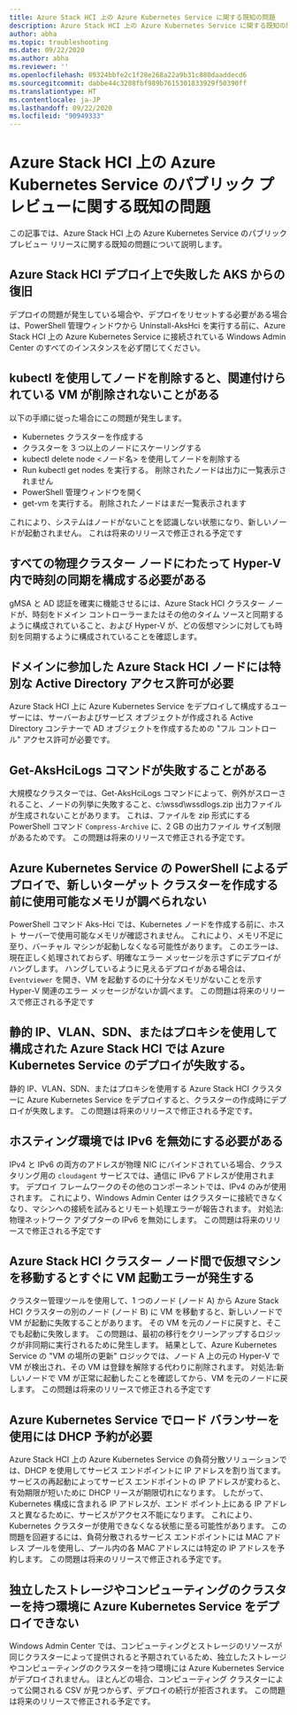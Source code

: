 ```yaml
---
title: Azure Stack HCI 上の Azure Kubernetes Service に関する既知の問題
description: Azure Stack HCI 上の Azure Kubernetes Service に関する既知の問題
author: abha
ms.topic: troubleshooting
ms.date: 09/22/2020
ms.author: abha
ms.reviewer: ''
ms.openlocfilehash: 89324bbfe2c1f28e268a22a9b31c880daaddecd6
ms.sourcegitcommit: dabbe44c3208fbf989b7615301833929f50390ff
ms.translationtype: HT
ms.contentlocale: ja-JP
ms.lasthandoff: 09/22/2020
ms.locfileid: "90949333"
---
```

# <a name="known-issues-for-azure-kubernetes-service-on-azure-stack-hci-public-preview"></a>Azure Stack HCI 上の Azure Kubernetes Service のパブリック プレビューに関する既知の問題
この記事では、Azure Stack HCI 上の Azure Kubernetes Service のパブリック プレビュー リリースに関する既知の問題について説明します。

## <a name="recovering-from-a-failed-aks-on-azure-stack-hci-deployment"></a>Azure Stack HCI デプロイ上で失敗した AKS からの復旧
デプロイの問題が発生している場合や、デプロイをリセットする必要がある場合は、PowerShell 管理ウィンドウから Uninstall-AksHci を実行する前に、Azure Stack HCI 上の Azure Kubernetes Service に接続されている Windows Admin Center のすべてのインスタンスを必ず閉じてください。

## <a name="when-using-kubectl-to-delete-a-node-the-associated-vm-might-not-be-deleted"></a>kubectl を使用してノードを削除すると、関連付けられている VM が削除されないことがある
以下の手順に従った場合にこの問題が発生します。
* Kubernetes クラスターを作成する
* クラスターを 3 つ以上のノードにスケーリングする
* kubectl delete node <ノード名> を使用してノードを削除する 
* Run kubectl get nodes を実行する。 削除されたノードは出力に一覧表示されません
* PowerShell 管理ウィンドウを開く
* get-vm を実行する。 削除されたノードはまだ一覧表示されます

これにより、システムはノードがないことを認識しない状態になり、新しいノードが起動されません。 これは将来のリリースで修正される予定です

## <a name="time-synchronization-must-be-configured-across-all-physical-cluster-nodes-and-in-hyper-v"></a>すべての物理クラスター ノードにわたって Hyper-V 内で時刻の同期を構成する必要がある
gMSA と AD 認証を確実に機能させるには、Azure Stack HCI クラスター ノードが、時刻をドメイン コントローラーまたはその他のタイム ソースと同期するように構成されていること、および Hyper-V が、どの仮想マシンに対しても時刻を同期するように構成されていることを確認します。

## <a name="special-active-directory-permissions-are-needed-for-domain-joined-azure-stack-hci-nodes"></a>ドメインに参加した Azure Stack HCI ノードには特別な Active Directory アクセス許可が必要 
Azure Stack HCI 上に Azure Kubernetes Service をデプロイして構成するユーザーには、サーバーおよびサービス オブジェクトが作成される Active Directory コンテナーで AD オブジェクトを作成するための "フル コントロール" アクセス許可が必要です。 

## <a name="get-akshcilogs-command-may-fail"></a>Get-AksHciLogs コマンドが失敗することがある
大規模なクラスターでは、Get-AksHciLogs コマンドによって、例外がスローされること、ノードの列挙に失敗すること、c:\wssd\wssdlogs.zip 出力ファイルが生成されないことがあります。
これは、ファイルを zip 形式にする PowerShell コマンド `Compress-Archive` に、2 GB の出力ファイル サイズ制限があるためです。 この問題は将来のリリースで修正される予定です。

## <a name="azure-kubernetes-service-powershell-deployment-doesnt-check-for-available-memory-before-creating-a-new-target-cluster"></a>Azure Kubernetes Service の PowerShell によるデプロイで、新しいターゲット クラスターを作成する前に使用可能なメモリが調べられない
PowerShell コマンド Aks-Hci では、Kubernetes ノードを作成する前に、ホスト サーバーで使用可能なメモリが確認されません。 これにより、メモリ不足に至り、バーチャル マシンが起動しなくなる可能性があります。 このエラーは、現在正しく処理されておらず、明確なエラー メッセージを示さずにデプロイがハングします。
ハングしているように見えるデプロイがある場合は、`Eventviewer` を開き、VM を起動するのに十分なメモリがないことを示す Hyper-V 関連のエラー メッセージがないか調べます。
この問題は将来のリリースで修正される予定です

## <a name="azure-kubernetes-service-deployment-fails-on-an-azure-stack-hci-configured-with-static-ips-vlans-sdn-or-proxies"></a>静的 IP、VLAN、SDN、またはプロキシを使用して構成された Azure Stack HCI では Azure Kubernetes Service のデプロイが失敗する。
静的 IP、VLAN、SDN、またはプロキシを使用する Azure Stack HCI クラスターに Azure Kubernetes Service をデプロイすると、クラスターの作成時にデプロイが失敗します。 この問題は将来のリリースで修正される予定です。

## <a name="ipv6-must-be-disabled-in-the-hosting-environment"></a>ホスティング環境では IPv6 を無効にする必要がある
IPv4 と IPv6 の両方のアドレスが物理 NIC にバインドされている場合、クラスタリング用の `cloudagent` サービスでは、通信に IPv6 アドレスが使用されます。 デプロイ フレームワークのその他のコンポーネントでは、IPv4 のみが使用されます。 これにより、Windows Admin Center はクラスターに接続できなくなり、マシンへの接続を試みるとリモート処理エラーが報告されます。
対処法:物理ネットワーク アダプターの IPv6 を無効にします。
この問題は将来のリリースで修正される予定です

## <a name="moving-virtual-machines-between-azure-stack-hci-cluster-nodes-quickly-leads-to-vm-startup-failures"></a>Azure Stack HCI クラスター ノード間で仮想マシンを移動するとすぐに VM 起動エラーが発生する
クラスター管理ツールを使用して、1 つのノード (ノード A) から Azure Stack HCI クラスターの別のノード (ノード B) に VM を移動すると、新しいノードで VM が起動に失敗することがあります。 その VM を元のノードに戻すと、そこでも起動に失敗します。
この問題は、最初の移行をクリーンアップするロジックが非同期に実行されるために発生します。 結果として、Azure Kubernetes Service の "VM の場所の更新" ロジックでは、ノード A 上の元の Hyper-V で VM が検出され、その VM は登録を解除する代わりに削除されます。
対処法:新しいノードで VM が正常に起動したことを確認してから、VM を元のノードに戻します。
この問題は将来のリリースで修正される予定です

## <a name="load-balancer-in-azure-kubernetes-service-requires-dhcp-reservation"></a>Azure Kubernetes Service でロード バランサーを使用には DHCP 予約が必要
Azure Stack HCI 上の Azure Kubernetes Service の負荷分散ソリューションでは、DHCP を使用してサービス エンドポイントに IP アドレスを割り当てます。 サービスの再起動によってサービス エンドポイントの IP アドレスが変わると、有効期限が短いために DHCP リースが期限切れになります。 したがって、Kubernetes 構成に含まれる IP アドレスが、エンド ポイント上にある IP アドレスと異なるために、サービスがアクセス不能になります。 これにより、Kubernetes クラスターが使用できなくなる状態に至る可能性があります。
この問題を回避するには、負荷分散されるサービス エンドポイントには MAC アドレス プールを使用し、プール内の各 MAC アドレスには特定の IP アドレスを予約します。
この問題は将来のリリースで修正される予定です。

## <a name="cannot-deploy-azure-kubernetes-service-to-an-environment-that-has-separate-storage-and-compute-clusters"></a>独立したストレージやコンピューティングのクラスターを持つ環境に Azure Kubernetes Service をデプロイできない
Windows Admin Center では、コンピューティングとストレージのリソースが同じクラスターによって提供されると予期されているため、独立したストレージやコンピューティングのクラスターを持つ環境には Azure Kubernetes Service がデプロイされません。 ほとんどの場合、コンピューティング クラスターによって公開される CSV が見つからず、デプロイの続行が拒否されます。
この問題は将来のリリースで修正される予定です。

